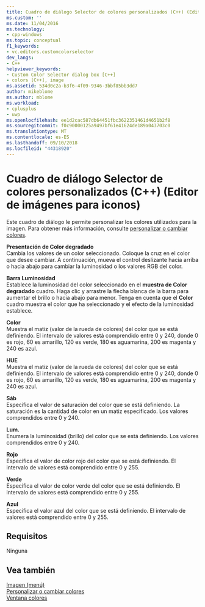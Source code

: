 ```yaml
---
title: Cuadro de diálogo Selector de colores personalizados (C++) (Editor de imágenes para iconos) | Microsoft Docs
ms.custom: ''
ms.date: 11/04/2016
ms.technology:
- cpp-windows
ms.topic: conceptual
f1_keywords:
- vc.editors.customcolorselector
dev_langs:
- C++
helpviewer_keywords:
- Custom Color Selector dialog box [C++]
- colors [C++], image
ms.assetid: 534d0c2a-b3f6-4f09-9346-3bbf85bb3dd7
author: mikeblome
ms.author: mblome
ms.workload:
- cplusplus
- uwp
ms.openlocfilehash: ee1d2cac587db64451fbc3622351461d4651b2f8
ms.sourcegitcommit: f0c90000125a9497bf61e41624de189a043703c0
ms.translationtype: MT
ms.contentlocale: es-ES
ms.lasthandoff: 09/10/2018
ms.locfileid: "44318920"
---
```

# <a name="custom-color-selector-dialog-box-c-image-editor-for-icons"></a>Cuadro de diálogo Selector de colores personalizados (C++) (Editor de imágenes para iconos)

Este cuadro de diálogo le permite personalizar los colores utilizados para la imagen. Para obtener más información, consulte [personalizar o cambiar colores](../windows/customizing-or-changing-colors-image-editor-for-icons.md).

**Presentación de Color degradado**  
Cambia los valores de un color seleccionado. Coloque la cruz en el color que desee cambiar. A continuación, mueva el control deslizante hacia arriba o hacia abajo para cambiar la luminosidad o los valores RGB del color.

**Barra Luminosidad**  
Establece la luminosidad del color seleccionado en el **muestra de Color degradado** cuadro. Haga clic y arrastre la flecha blanca de la barra para aumentar el brillo o hacia abajo para menor. Tenga en cuenta que el **Color** cuadro muestra el color que ha seleccionado y el efecto de la luminosidad establece.

**Color**  
Muestra el matiz (valor de la rueda de colores) del color que se está definiendo. El intervalo de valores está comprendido entre 0 y 240, donde 0 es rojo, 60 es amarillo, 120 es verde, 180 es aguamarina, 200 es magenta y 240 es azul.

**HUE**  
Muestra el matiz (valor de la rueda de colores) del color que se está definiendo. El intervalo de valores está comprendido entre 0 y 240, donde 0 es rojo, 60 es amarillo, 120 es verde, 180 es aguamarina, 200 es magenta y 240 es azul.

**Sáb**  
Especifica el valor de saturación del color que se está definiendo. La saturación es la cantidad de color en un matiz especificado. Los valores comprendidos entre 0 y 240.

**Lum.**  
Enumera la luminosidad (brillo) del color que se está definiendo. Los valores comprendidos entre 0 y 240.

**Rojo**  
Especifica el valor de color rojo del color que se está definiendo. El intervalo de valores está comprendido entre 0 y 255.

**Verde**  
Especifica el valor de color verde del color que se está definiendo. El intervalo de valores está comprendido entre 0 y 255.

**Azul**  
Especifica el valor azul del color que se está definiendo. El intervalo de valores está comprendido entre 0 y 255.

## <a name="requirements"></a>Requisitos

Ninguna

## <a name="see-also"></a>Vea también

[Imagen (menú)](../windows/image-menu-image-editor-for-icons.md)  
[Personalizar o cambiar colores](../windows/customizing-or-changing-colors-image-editor-for-icons.md)  
[Ventana colores](../windows/colors-window-image-editor-for-icons.md)